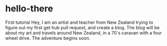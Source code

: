 # hello-there
First tutorial
Hey, I am an artist and teacher from New Zealand trying to figure out my first get hub pull request, and create a blog. The blog will be about my art and travels around New Zealand, in a 70`s caravan with a four wheel drive. The adventure begins soon.
